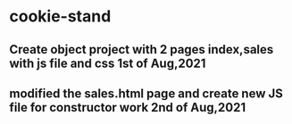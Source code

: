 # cookie-stand

## Create object project with 2 pages index,sales with js file and css 1st of Aug,2021


## modified the sales.html page and create new JS file for constructor work 2nd of Aug,2021
